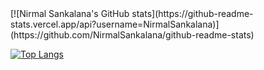 <div>
[![Nirmal Sankalana's GitHub stats](https://github-readme-stats.vercel.app/api?username=NirmalSankalana)](https://github.com/NirmalSankalana/github-readme-stats)


[![Top Langs](https://github-readme-stats.vercel.app/api/top-langs/?username=NirmalSankalana&layout=compact)](https://github.com/NirmalSankalana/github-readme-stats)

</div>